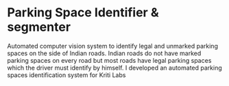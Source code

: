 # Parking Space Identifier & segmenter
Automated computer vision system to identify legal and unmarked parking spaces on the side of Indian roads. Indian roads do not have marked parking spaces on every road but most roads have legal parking spaces which the driver must identify by himself. I developed an automated parking spaces identification system for Kriti Labs
